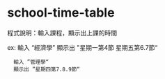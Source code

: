 # school-time-table

   程式說明：輸入課程，顯示出上課的時間
   
   ex:
      輸入 “經濟學” 
      顯示出 "星期一第4節 星期五第6.7節“
      
      輸入 ”管理學“
      顯示出 ”星期四第7.8.9節“
